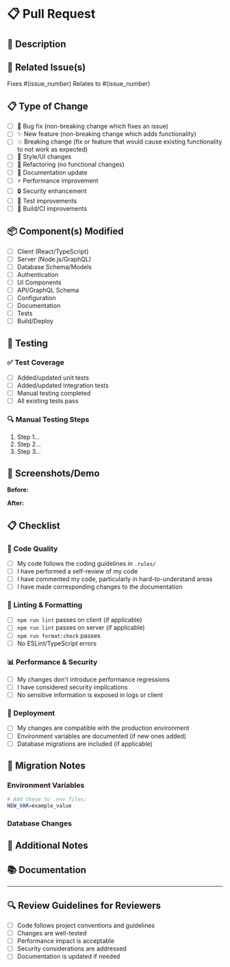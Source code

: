 # 📋 Pull Request

## 🎯 Description

<!-- Provide a clear and concise description of what this PR does -->

## 🔗 Related Issue(s)

<!-- Link to the issue(s) this PR addresses -->

Fixes #(issue_number)
Relates to #(issue_number)

## 📋 Type of Change

<!-- Mark the relevant option(s) with [x] -->

- [ ] 🐛 Bug fix (non-breaking change which fixes an issue)
- [ ] ✨ New feature (non-breaking change which adds functionality)
- [ ] 💥 Breaking change (fix or feature that would cause existing functionality to not work as expected)
- [ ] 🎨 Style/UI changes
- [ ] 🔧 Refactoring (no functional changes)
- [ ] 📝 Documentation update
- [ ] ⚡ Performance improvement
- [ ] 🔒 Security enhancement
- [ ] 🧪 Test improvements
- [ ] 🚀 Build/CI improvements

## 📦 Component(s) Modified

<!-- Mark the relevant component(s) with [x] -->

- [ ] Client (React/TypeScript)
- [ ] Server (Node.js/GraphQL)
- [ ] Database Schema/Models
- [ ] Authentication
- [ ] UI Components
- [ ] API/GraphQL Schema
- [ ] Configuration
- [ ] Documentation
- [ ] Tests
- [ ] Build/Deploy

## 🧪 Testing

<!-- Describe the tests you ran and/or added -->

### ✅ Test Coverage

- [ ] Added/updated unit tests
- [ ] Added/updated integration tests
- [ ] Manual testing completed
- [ ] All existing tests pass

### 🔍 Manual Testing Steps

1. Step 1...
2. Step 2...
3. Step 3...

## 📸 Screenshots/Demo

<!-- If applicable, add screenshots or GIFs to demonstrate the changes -->

**Before:**

<!-- Screenshot or description of behavior before changes -->

**After:**

<!-- Screenshot or description of behavior after changes -->

## 📋 Checklist

<!-- Mark completed items with [x] -->

### 🔧 Code Quality

- [ ] My code follows the coding guidelines in `.rules/`
- [ ] I have performed a self-review of my code
- [ ] I have commented my code, particularly in hard-to-understand areas
- [ ] I have made corresponding changes to the documentation

### 🧹 Linting & Formatting

- [ ] `npm run lint` passes on client (if applicable)
- [ ] `npm run lint` passes on server (if applicable)
- [ ] `npm run format:check` passes
- [ ] No ESLint/TypeScript errors

### 📊 Performance & Security

- [ ] My changes don't introduce performance regressions
- [ ] I have considered security implications
- [ ] No sensitive information is exposed in logs or client

### 🚀 Deployment

- [ ] My changes are compatible with the production environment
- [ ] Environment variables are documented (if new ones added)
- [ ] Database migrations are included (if applicable)

## 🔄 Migration Notes

<!-- If this PR requires special deployment steps, database migrations, or env var changes -->

### Environment Variables

<!-- List any new environment variables needed -->

```bash
# Add these to .env files:
NEW_VAR=example_value
```

### Database Changes

<!-- Describe any database schema changes -->

## 📝 Additional Notes

<!-- Any additional information that reviewers should know -->

## 📚 Documentation

<!-- Links to relevant documentation or design documents -->

---

## 🔍 Review Guidelines for Reviewers

- [ ] Code follows project conventions and guidelines
- [ ] Changes are well-tested
- [ ] Performance impact is acceptable
- [ ] Security considerations are addressed
- [ ] Documentation is updated if needed
